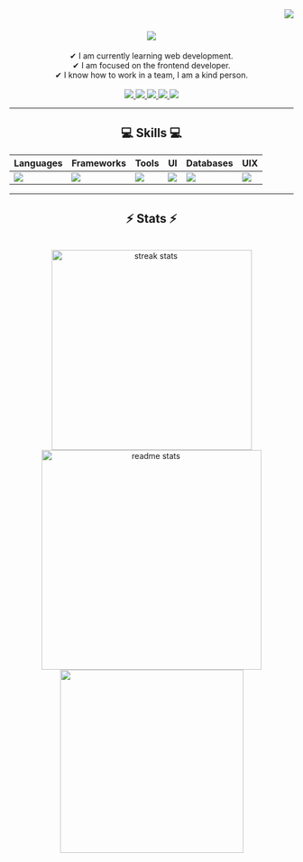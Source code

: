 <img align="right" src="https://visitor-badge.laobi.icu/badge?page_id=Niico4.Niico4" />

<h1 align="center">
    <img src="https://readme-typing-svg.herokuapp.com/?font=Righteous&size=35&center=true&vCenter=true&width=500&height=70&duration=4000&lines=I'm+Nicolas+Garzón!;" />
</h1>
<div align="center">
  ✔ I am currently learning web development.<br/>
  ✔ I am focused on the frontend developer.<br/>
  ✔ I know how to work in a team, I am a kind person.<br/>
</div> <br/>
<div align="center"> 
  <a href="mailto:nicogarzon131@gmail.com">
    <img src="https://img.shields.io/badge/Gmail-008000.svg?&logo=gmail&logoColor=white" />
  </a>
  <a href="https://linkedin.com/in/nicolasgarzon131" >
    <img src="https://img.shields.io/badge/LinkedIn-%230077B5.svg?logo=linkedin&logoColor=white"  />
  </a>
  <a href="https://portfolio-nicolas-garzon.netlify.app/" >
     <img src="https://img.shields.io/badge/Portfolio-FF5722.svg?&logo=todoist&logoColor=white"  />
  </a>
  <a href="https://instagram.com/niico.iwnl" >
     <img src="https://img.shields.io/badge/Instagram-%23E4405F.svg?logo=Instagram&logoColor=white"  />
  </a>
    <a href="https://twitter.com/Niico4_" >
     <img src="https://img.shields.io/badge/Twitter-%231DA1F2.svg?logo=Twitter&logoColor=white"  />
  </a>
</div>

<hr/>

<h2 align="center">💻 Skills 💻</h2>

| **Languages** | **Frameworks** | **Tools** | **UI** | **Databases** | **UIX** |
|---------------|----------------|-----------|--------|---------------|---------|
| <img src="https://skillicons.dev/icons?i=html,css,js,ts,dart" /> | <img src="https://skillicons.dev/icons?i=angular,nextjs,react,flutter" /> | <img src="https://skillicons.dev/icons?i=netlify,vite" /> | <img src="https://skillicons.dev/icons?i=redux,styledcomponents,tailwind,materialui" /> | <img src="https://skillicons.dev/icons?i=mongodb,mysql" /> | <img src="https://skillicons.dev/icons?i=ai,ps,figma" /> |`

<hr/>

<h2 align="center">⚡ Stats ⚡</h2>
<br>
<div align="center">
  <img width=355 src="https://github-readme-stats.vercel.app/api?username=Niico4&theme=react&rank_icon=github&hide_border=true&border_radius=10" alt="streak stats"/>
  <img width=390 src="https://github-readme-streak-stats.herokuapp.com/?user=Niico4&theme=react&hide_border=true&border_radius=10" alt="readme stats" />
  <img width=325 align="center" src="https://github-readme-stats.vercel.app/api/top-langs/?username=Niico4&theme=react&hide_border=true&border_radius=10&include_all_commits=false&count_private=false&layout=compact" />
</div>
